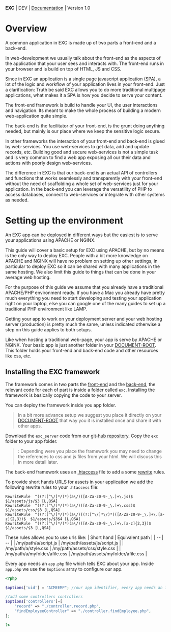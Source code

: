 **EXC** | DEV | [Documentation](./doc_index.md) | Version 1.0<BR>

# Overview #

A common application in EXC is made up of two parts a front-end and a back-end.

In web-development we usually talk about the front-end as the aspects of the application that your user sees and interacts with. The front-end runs in your browser and is build on top of HTML, JS and CSS.

Since in EXC an application is a single page javascript application ([SPA](https://en.wikipedia.org/wiki/Single-page_application)),
a lot of the logic and workflow of your application lives in your front-end. Just a clarification: Truth be said EXC allows you to do more traditional multipage applications, what makes it a SPA is how you decide to serve your content.

The front-end framework is build to handle your UI, the user interactions and navigation. Its meant to make the whole process of building a modern web-application quite simple.

The back-end is the facilitator of your front-end, is the grunt doing anything needed, but mainly is our place where we keep the sensitive logic secure.

In other frameworks the interaction of your front-end and back-end is glued by web-services. You use web-services to get data, add and update records, etc. Building good and secure web-services is not a simple task and is very common to find a web app exposing all our their data and actions with poorly design web-services.

The difference in EXC is that our back-end is an actual API of controllers and functions that works seamlessly and transparently with your front-end without the need of scaffolding a whole set of web-services just for your application. In the back-end you can leverage the versatility of PHP to access databases, connect to web-services or integrate with other systems as needed.

# Setting up the environment #

An EXC app can be deployed in different ways but the easiest is to serve your applications using APACHE or NGINX.

This guide will cover a basic setup for EXC using APACHE, but by no means is the only way to deploy EXC. People with a bit more knowledge on APACHE and NGINX will have no problem on setting up other settings, in particular to deploy EXC so it can be shared with many applications in the same hosting. We also limit this guide to things that can be done in your average web hosting.

For the purpose of this guide we assume that you already have a traditional APACHE/PHP environment ready. If you have a Mac you already have pretty much everything you need to start developing and testing your application right on your laptop, else you can google one of the many guides to set up a traditional PHP environment like LAMP.

Getting your app to work on your deployment server and your web hosting server (production) is pretty much the same, unless indicated otherwise a step on this guide applies to both setups.

Like when hosting a traditional web-page, your app is serve by APACHE or NGINX. Your basic app is just another folder in your [DOCUMENT-ROOT](http://httpd.apache.org/docs/2.4/mod/core.html#documentroot). This folder holds your front-end and back-end code and other resources like css, etc.

## Installing the EXC framework ##

The framework comes in two parts the [front-end](https://github.com/ctkjose/exc_core/) and the [back-end](https://github.com/ctkjose/exc_server/), the relevant code for each of part is inside a folder called `exc`. Installing the framework is basically copying the code to your server.

You can deploy the framework inside you app folder.  

> In a bit more advance setup we suggest you place it directly on your [DOCUMENT-ROOT](http://httpd.apache.org/docs/2.4/mod/core.html#documentroot) that way you it is installed once and share it with other apps.

Download the `exc_server` code from our [git-hub repository](https://github.com/ctkjose/exc_server/). Copy the `exc` folder to your app folder.


> : Depending were you place the framework you may need to change the references to css and js files from your html. We will discuss this in more detail later.



The back-end framework uses an [.htaccess](https://httpd.apache.org/docs/2.4/howto/htaccess.html) file to add a some [rewrite](https://httpd.apache.org/docs/2.4/rewrite/intro.html) rules.


To provide short hands URLS for assets in your application we add the following rewrite rules to your `.htaccess` file:
```
RewriteRule  ^((?:[^\/]*/)*)(a\/)([A-Za-z0-9-_\.]+\.js)$  $1/assets/js/$3 [L,QSA]
RewriteRule  ^((?:[^\/]*/)*)(a\/)([A-Za-z0-9-_\.]+\.css)$  $1/assets/css/$3 [L,QSA]
RewriteRule  ^((?:[^\/]*/)*)(a\/)((?:[^\/]*\/)*)([A-Za-z0-9-_\.]+\.[a-z]{2,3})$  $1/assets/$3$4 [L,QSA]
RewriteRule  ^((?:[^\/]*/)*)(a\/)([A-Za-z0-9-_\.]+\.[a-z]{2,3})$  $1/assets/$3 [L,QSA]
```

These rules allows you to use urls like:
| Short hand | Equivalent path |
| -- | -- |
| /my/path/a/script.js | /my/path/assets/js/script.js |
| /my/path/a/style.css | /my/path/assets/css/style.css |
| /my/path/a/myfolder/afile.css | /my/path/assets/myfolder/afile.css |


Every app needs an `app.php` file which tells EXC about your app. Inside `app.php` we use the `$options` array to configure our app.

```php
<?php

$options['uid'] = "ACMEEMP"; //our app identifier, every app needs an identifier...

//add some controllers controllers
$options['controllers']=[
	"record" => "./controller.record.php",
	"findEmployeeController" => "./controller.findEmployee.php",
];

?>
```
